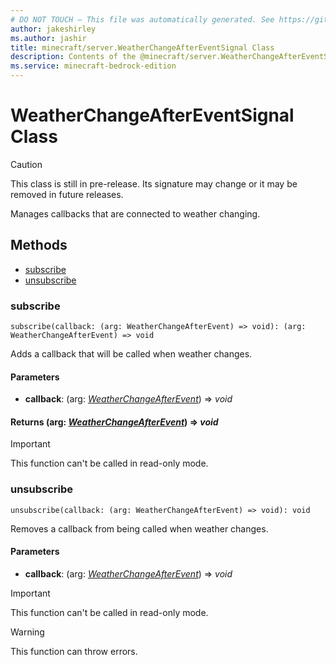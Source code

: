 ```yaml
---
# DO NOT TOUCH — This file was automatically generated. See https://github.com/mojang/minecraftapidocsgenerator to modify descriptions, examples, etc.
author: jakeshirley
ms.author: jashir
title: minecraft/server.WeatherChangeAfterEventSignal Class
description: Contents of the @minecraft/server.WeatherChangeAfterEventSignal class.
ms.service: minecraft-bedrock-edition
---
```

# WeatherChangeAfterEventSignal Class

> [!CAUTION]
> This class is still in pre-release.  Its signature may change or it may be removed in future releases.

Manages callbacks that are connected to weather changing.

## Methods
- [subscribe](#subscribe)
- [unsubscribe](#unsubscribe)

### **subscribe**
`
subscribe(callback: (arg: WeatherChangeAfterEvent) => void): (arg: WeatherChangeAfterEvent) => void
`

Adds a callback that will be called when weather changes.

#### **Parameters**
- **callback**: (arg: [*WeatherChangeAfterEvent*](WeatherChangeAfterEvent.md)) => *void*

#### **Returns** (arg: [*WeatherChangeAfterEvent*](WeatherChangeAfterEvent.md)) => *void*

> [!IMPORTANT]
> This function can't be called in read-only mode.

### **unsubscribe**
`
unsubscribe(callback: (arg: WeatherChangeAfterEvent) => void): void
`

Removes a callback from being called when weather changes.

#### **Parameters**
- **callback**: (arg: [*WeatherChangeAfterEvent*](WeatherChangeAfterEvent.md)) => *void*

> [!IMPORTANT]
> This function can't be called in read-only mode.

> [!WARNING]
> This function can throw errors.
